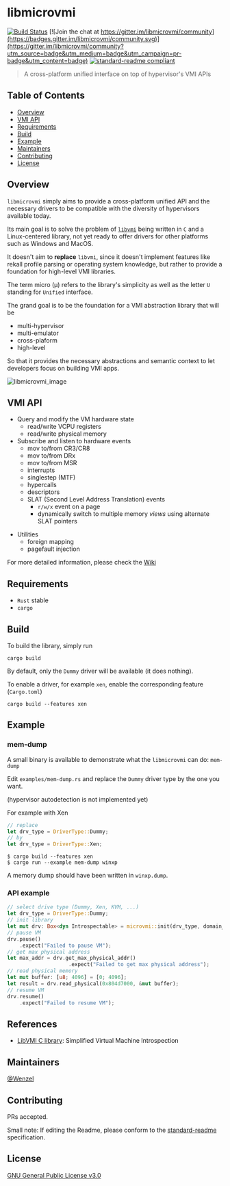 # libmicrovmi

[![Build Status](https://travis-ci.com/Wenzel/libmicrovmi.svg?branch=master)](https://travis-ci.com/Wenzel/libmicrovmi)
[![Join the chat at https://gitter.im/libmicrovmi/community](https://badges.gitter.im/libmicrovmi/community.svg)](https://gitter.im/libmicrovmi/community?utm_source=badge&utm_medium=badge&utm_campaign=pr-badge&utm_content=badge)
[![standard-readme compliant](https://img.shields.io/badge/readme%20style-standard-brightgreen.svg?style=flat-square)](https://github.com/RichardLitt/standard-readme)

> A cross-platform unified interface on top of hypervisor's VMI APIs

## Table of Contents

- [Overview](#overview)
- [VMI API](#vmi-api)
- [Requirements](#requirements)
- [Build](#build)
- [Example](#example)
- [Maintainers](#maintainers)
- [Contributing](#contributing)
- [License](#license)

## Overview

`libmicrovmi` simply aims to provide a cross-platform unified API and the necessary drivers to be
compatible with the diversity of hypervisors available today.

Its main goal is to solve the problem of [`libvmi`](https://github.com/libvmi/libvmi) being written in `C` and a
Linux-centered library, not yet ready to offer drivers for other platforms such
as Windows and MacOS.

It doesn't aim to **replace** `libvmi`, since it doesn't implement features like rekall profile parsing or operating system knowledge, but rather to provide a foundation for high-level VMI libraries.

The term micro (μ) refers to the library's simplicity as well as the letter `U`
standing for `Unified` interface.

The grand goal is to be the foundation for a VMI abstraction library that will
be
- multi-hypervisor
- multi-emulator
- cross-plaform
- high-level

So that it provides the necessary abstractions and semantic context to let
developers focus on building VMI apps.

![libmicrovmi_image](https://user-images.githubusercontent.com/964610/67619627-51036e80-f7ed-11e9-80f6-2eb15b018108.png)

## VMI API

* Query and modify the VM hardware state
    - read/write VCPU registers
    - read/write physical memory
* Subscribe and listen to hardware events
    - mov to/from CR3/CR8
    - mov to/from DRx
    - mov to/from MSR
    - interrupts
    - singlestep (MTF)
    - hypercalls
    - descriptors
    - SLAT (Second Level Address Translation) events
        - `r/w/x` event on a page
        - dynamically switch to multiple memory _views_ using alternate SLAT pointers
- Utilities
    - foreign mapping
    - pagefault injection

For more detailed information, please check the [Wiki](https://github.com/Wenzel/libmicrovmi/wiki)

## Requirements

- `Rust` stable
- `cargo`

## Build

To build the library, simply run

    cargo build

By default, only the `Dummy` driver will be available (it does nothing).

To enable a driver, for example `xen`, enable the corresponding feature
(`Cargo.toml`)

    cargo build --features xen

## Example

### mem-dump

A small binary is available to demonstrate what the `libmicrovmi` can do: `mem-dump`

Edit `examples/mem-dump.rs` and replace the `Dummy` driver type by the one you
want.

(hypervisor autodetection is not implemented yet)

For example with Xen
~~~Rust
// replace
let drv_type = DriverType::Dummy;
// by
let drv_type = DriverType::Xen;
~~~

~~~
$ cargo build --features xen
$ cargo run --example mem-dump winxp
~~~

A memory dump should have been written in `winxp.dump`.

### API example

~~~Rust
// select drive type (Dummy, Xen, KVM, ...)
let drv_type = DriverType::Dummy;
// init library
let mut drv: Box<dyn Introspectable> = microvmi::init(drv_type, domain_name);
// pause VM
drv.pause()
    .expect("Failed to pause VM");
// get max physical address
let max_addr = drv.get_max_physical_addr()
                    .expect("Failed to get max physical address");
// read physical memory
let mut buffer: [u8; 4096] = [0; 4096];
let result = drv.read_physical(0x804d7000, &mut buffer);
// resume VM
drv.resume()
    .expect("Failed to resume VM");
~~~

## References

- [LibVMI C library](https://github.com/libvmi/libvmi): Simplified Virtual Machine Introspection

## Maintainers

[@Wenzel](https://github.com/Wenzel)

## Contributing

PRs accepted.

Small note: If editing the Readme, please conform to the [standard-readme](https://github.com/RichardLitt/standard-readme) specification.

## License

[GNU General Public License v3.0](https://github.com/Wenzel/pyvmidbg/blob/master/LICENSE)

